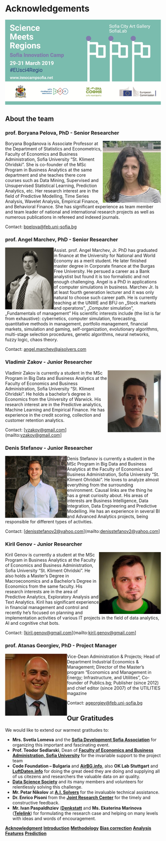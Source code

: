 # Acknowledgements

![](/media/60-110.jpg)


## About the team

### prof. Boryana Pelova, PhD - Senior Researcher
<img align="right" height="200" src="/media/b_pelova.jpg">

Boryana Bogdanova is Associate Professor at the Department of Statistics and Econometrics, Faculty of Economics and Business Administration, Sofia University “St. Kliment Ohridski”. She is co-founder of the MSc Program in Business Analytics at the same department and she teaches there core courses such as Data Mining, Supervised and Unsupervised Statistical Learning, Prediction Analytics, etc. Her research interest are in the field of Predictive Modelling, Time Series Analysis, Wavelet Analysis, Empirical Finance, and Behavioral Finance. She has significant experience as team member and team leader of national and international research projects as well as numerous publications in refereed and indexed journals.

Contact: [bpelova@feb.uni-sofia.bg](mailto:bpelova@feb.uni-sofia.bg)


### prof. Angel Marchev, PhD - Senior Researcher
<img align="left" height="200" src="/media/a_marchev.jpg">
Assist. prof. Angel Marchev, Jr. PhD has graduated in finance at the University for National and World Economy as a merit student. He later finished master degree in Corporate finance at the Burgas Free University. He persued a career as a Bank analystist but found it is too formalistic and not enough challenging. Angel is a PhD in applications of computer simulations in business. Marchev Jr. Is at least fourth  generation lecturer and it was only natural to choose such career path. He is currently teaching at the UNWE and BFU on „Stock markets and operatons”, „Computer simulation”, „Fundamentals of management”
His scientific interests include (the list is far from exhaustive): cybernetics, computer simulation, forecasting, quantitative methods in management, portfolio management, financial markets, simulation and gaming, self-organization, evolutionary algorithms, multi-stage selection procedures, genetic algorithms, neural networks, fuzzy logic, chaos theory.

Contact: [angel.marchev@aisolvers.com](mailto:angel.marchev@aisolvers.com)

### Vladimir Zakov - Junior Researcher
<img align="right" height="200" src="/media/vlado_zakov.jpg">
Vladimir Zakov is currently a student in the MSc Program in Big Data and Business Analytics at the Faculty of Economics and Business Administration, Sofia University “St. Kliment Ohridski”. He holds a bachelor’s degree in Economics from the University of Warwick. His research interest are in the Predictive analytics, Machine Learning and Empirical Finance. He has experience in the credit scoring, collection and customer retention analytics.

Contact: [vzakov@gmail.com](mailto:vzakov@gmail.com]

### Denis Stefanov - Junior Researcher
<img align="left" height="200" src="/media/denis_stefanov.jpg">
Denis Stefanov is currently a student in the MSc Program in Big Data and Business Analytics at the Faculty of Economics and Business Administration, Sofia University “St. Kliment Ohridski”. He loves to analyze almost everything from the surrounding environment. Causal links are the thing he has a great curiosity about. His areas of interests are Business Intelligence, Data Integration, Data Engineering and Predictive Modelling. He has an experience in several BI and Advanced Analytics projects, being responsible for different types of activities.

Contact: [denisstefanov2@yahoo.com](mailto:denisstefanov2@yahoo.com]

### Kiril Genov - Junior Researcher
<img align="right" height="200" src="/media/kiril_genov.jpg">
Kiril Genov is currently a student at the MSc Program in Business Analytics at the Faculty of Economics and Business Administration, Sofia University “St. Kliment Ohridski”. He also holds a Master’s Degree in Macroeconomics and a Bachelor’s Degree in Economics from the same faculty. His research interests are in the area of Predictive Analytics, Exploratory Analysis and Text Analytics. Kiril has significant experience in financial management and control and recently he’s focused on planning and implementation activities of various IT projects in the field of data analytics, AI and cognitive chat bots.

Contact: [kiril.genov@gmail.com](mailto:kiril.genov@gmail.com]

### prof. Atanas Georgiev, PhD - Project Manager
<img align="left" height="200" src="/media/atanas_georgiev.jpg">
Vice-Dean Administration & Projects; 
Head of Department Industrial Economics & Management;
Director of the Master’s program “Economics and Management in Energy;
Infrastructure, and Utilities”, Co-founder of Publics.bg;
Publisher (since 2012) and chief editor (since 2007) of the UTILITIES magazine

Contact: [ageorgiev@feb.uni-sofia.bg](mailto:ageorgiev@feb.uni-sofia.bg)



## Our Gratitudes

We would like to extend our warmest gratitudes to:

- **Mrs. Svetla Lomeva** and the [**Sofia Development Sofia Association**](http://) for organizing this important and fascinating event.
- **Prof. Teodor Sedlarski**, Dean of [**Faculty of Economics and Business Administration, Sofia University**](http://) for the invariable support to the project team
- **Code Foundation – Bulgaria** and [**AirBG.info**](http://airbg.info), also **OK Lab Stuttgart** and [**LuftDaten.info**](http://luftdaten.info) for doing the great deed they are doing and supplying all of us citezens and researchers the valuable data on air quality.
- [**Data Science Society**](http://) and its many members and volunteers for relentlessly solving this challenge.
- **Mr. Petar Nikolov** at [**A.I. Solvers**](http://aisolvers.com) for the invaluable technical assistance.
- **Dr. Enrico Pisoni** from the [**Joint Research Center**](http://) for the timely and constructive feedback.
- **Mr. Ivan Paspaldhziev** ([**Denkstatt**](http://) and **Ms. Ekaterina Marinova** ([**Telelink**](http://)) for formulating the research case and helping on many levels with ideas and words of encouragement.

[__Acknowledgment__](README.md) [__Introduction__](introduction.md) [__Methodology__](methodology.md) [__Bias correction__](cleandata.md) [__Analysis__](analysis.md) [__Features__](features.md) [__Prediction__](prediction.md)
